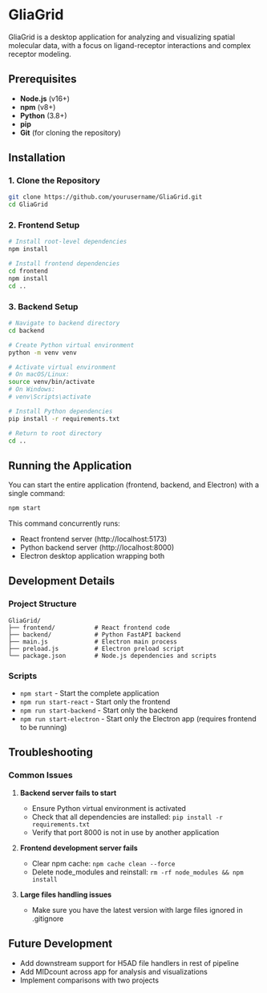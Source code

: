 # GliaGrid

GliaGrid is a desktop application for analyzing and visualizing spatial molecular data, with a focus on ligand-receptor interactions and complex receptor modeling.

## Prerequisites

- **Node.js** (v16+)
- **npm** (v8+)
- **Python** (3.8+)
- **pip**
- **Git** (for cloning the repository)

## Installation

### 1. Clone the Repository

```bash
git clone https://github.com/yourusername/GliaGrid.git
cd GliaGrid
```

### 2. Frontend Setup

```bash
# Install root-level dependencies
npm install

# Install frontend dependencies
cd frontend
npm install
cd ..
```

### 3. Backend Setup

```bash
# Navigate to backend directory
cd backend

# Create Python virtual environment
python -m venv venv

# Activate virtual environment
# On macOS/Linux:
source venv/bin/activate
# On Windows:
# venv\Scripts\activate

# Install Python dependencies
pip install -r requirements.txt

# Return to root directory
cd ..
```

## Running the Application

You can start the entire application (frontend, backend, and Electron) with a single command:

```bash
npm start
```

This command concurrently runs:
- React frontend server (http://localhost:5173)
- Python backend server (http://localhost:8000)
- Electron desktop application wrapping both

## Development Details

### Project Structure

```
GliaGrid/
├── frontend/           # React frontend code
├── backend/            # Python FastAPI backend
├── main.js             # Electron main process
├── preload.js          # Electron preload script
└── package.json        # Node.js dependencies and scripts
```

### Scripts

- `npm start` - Start the complete application
- `npm run start-react` - Start only the frontend
- `npm run start-backend` - Start only the backend
- `npm run start-electron` - Start only the Electron app (requires frontend to be running)

## Troubleshooting

### Common Issues

1. **Backend server fails to start**
   - Ensure Python virtual environment is activated
   - Check that all dependencies are installed: `pip install -r requirements.txt`
   - Verify that port 8000 is not in use by another application

2. **Frontend development server fails**
   - Clear npm cache: `npm cache clean --force`
   - Delete node_modules and reinstall: `rm -rf node_modules && npm install`

3. **Large files handling issues**
   - Make sure you have the latest version with large files ignored in .gitignore
   
## Future Development

- Add downstream support for H5AD file handlers in rest of pipeline
- Add MIDcount across app for analysis and visualizations
- Implement comparisons with two projects